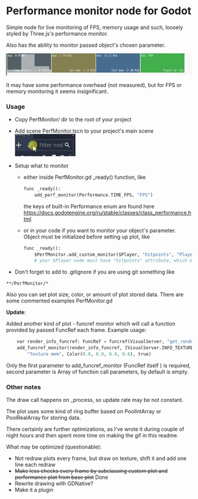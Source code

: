 # Performance monitor node for Godot

Simple node for live monitoring of FPS, memory usage and such, loosely styled by Three.js's performance monitor.

Also has the ability to monitor passed object's chosen parameter.

![That's how it looks](monitor.gif)

It may have some performance overhead (not measured), but for FPS or memory monitoring it seems insignificant.

### Usage

- Copy PerfMonitor/ dir to the root of your project

- Add scene PerfMonitor.tscn to your project's main scene ![](add_scene.gif)

- Setup what to monitor 

  - either inside PerfMonitor.gd _ready() function,  like 

    ```python
    func _ready():
    	add_perf_monitor(Performance.TIME_FPS, "FPS")
    ```

    the keys of built-in Performance enum are found here https://docs.godotengine.org/ru/stable/classes/class_performance.html

  - or in your code if you want to monitor your object's parameter. Object must be initialized before setting up plot, like

    ```python
    func _ready():
    	$PerfMonitor.add_custom_monitor($Player, "hitpoints", "Player hp")
    	# your $Player node must have "hitpoints" attribute, which must be either float or int
    ```

- Don't forget to add to .gitignore if you are using git something like

``` 
**/PerfMonitor/*
```

Also you can set plot size, color, or amount of plot stored data.  There are some commented examples PerfMonitor.gd

**Update**:

Added another kind of plot - funcref monitor which will call a function provided by passed FuncRef each frame. Example usage:

```python
    var render_info_funcref: FuncRef = funcref(VisualServer, "get_render_info")
	add_funcref_monitor(render_info_funcref, [VisualServer.INFO_TEXTURE_MEM_USED], 
		"Texture mem", Color(0.9, 0.9, 0.9, 0.6), true)
```

Only the first parameter to add_funcref_monitor (FuncRef itself ) is required, second parameter is Array of function call parameters, by default is empty. 

### Other notes

The draw call happens on _process, so update rate may be not constant.

The plot uses some kind of ring buffer based on PoolIntArray or PoolRealArray for storing data. 

There certainly are further optimizations, as I've wrote it during couple of night hours and then spent more time on making the gif in this readme.

What may be optimized (questionable):

- Not redraw plots every frame, but draw on texture, shift it and add one line each redraw
- ~~Make less checks every frame by subclassing custom plot and performance plot from base plot~~ Done
- Rewrite drawing with GDNative?
- Make it a plugin


